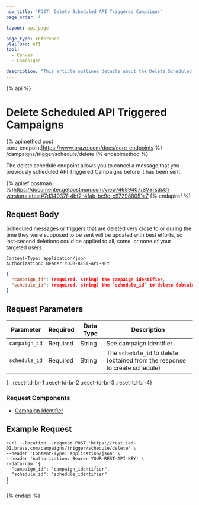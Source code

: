```yaml
---
nav_title: "POST: Delete Scheduled API Triggered Campaigns"
page_order: 4

layout: api_page

page_type: reference
platform: API
tool:
  - Canvas
  - Campaigns

description: "This article outlines details about the Delete Scheduled API Triggered Messages Braze endpoint."
---
```

{% api %}
# Delete Scheduled API Triggered Campaigns
{% apimethod post core_endpoint|https://www.braze.com/docs/core_endpoints %} 
/campaigns/trigger/schedule/delete
{% endapimethod %}

The delete schedule endpoint allows you to cancel a message that you previously scheduled API Triggered Campaigns before it has been sent.

{% apiref postman %}https://documenter.getpostman.com/view/4689407/SVYrsdsG?version=latest#7d34037f-4bf2-4fab-bc9c-c972988051a7 {% endapiref %}

## Request Body

Scheduled messages or triggers that are deleted very close to or during the time they were supposed to be sent will be updated with best efforts, so last-second deletions could be applied to all, some, or none of your targeted users.

```
Content-Type: application/json
Authorization: Bearer YOUR-REST-API-KEY
```

```json
{
  "campaign_id": (required, string) the campaign identifier,
  "schedule_id": (required, string) the `schedule_id` to delete (obtained from the response to create schedule)
}
```

## Request Parameters

| Parameter | Required | Data Type | Description |
| --------- | ---------| --------- | ----------- |
| `campaign_id`|Required|String| See campaign identifier|
| `schedule_id` | Required | String | The `schedule_id` to delete (obtained from the response to create schedule) |
{: .reset-td-br-1 .reset-td-br-2 .reset-td-br-3  .reset-td-br-4}

### Request Components
- [Campaign Identifier]({{site.baseurl}}/api/identifier_types/)

## Example Request
```
curl --location --request POST 'https://rest.iad-01.braze.com/campaigns/trigger/schedule/delete' \
--header 'Content-Type: application/json' \
--header 'Authorization: Bearer YOUR-REST-API-KEY' \
--data-raw '{
  "campaign_id": "campaign_identifier",
  "schedule_id": "schedule_identifier"
}
'
```

{% endapi %}
